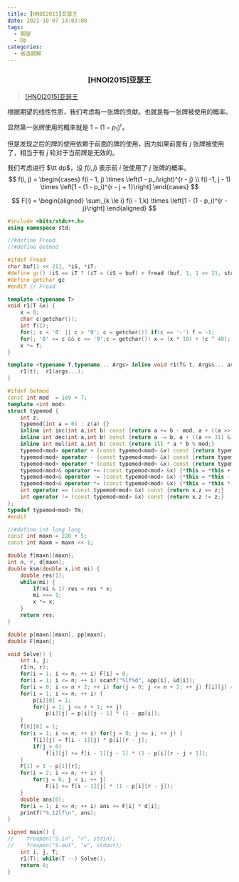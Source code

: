 ```yaml
---
title: [HNOI2015]亚瑟王
date: 2021-10-07 14:03:08
tags:
  - 期望
  - Dp
categories:
  - 省选题解
---
```


<h3><center>[HNOI2015]亚瑟王</center></h3>

> [[HNOI2015]亚瑟王](https://www.luogu.com.cn/problem/P3239)

根据期望的线性性质，我们考虑每一张牌的贡献。也就是每一张牌被使用的概率。

显然第一张牌使用的概率就是 $1 - (1 - p_1) ^ r$。

但是发现之后的牌的使用依赖于前面的牌的使用，因为如果前面有 $j$ 张牌被使用了，相当于有 $j$ 轮对于当前牌是无效的。

我们考虑进行 $\tt dp$，设 $f(i, j)$ 表示前 $i$ 张使用了 $j$ 张牌的概率。
$$
f(i, j) = 
\begin{cases}
f(i - 1, j) \times \left(1 - p_i\right)^{r - j} \\
f(i -1, j - 1) \times \left[1 - (1 - p_i)^{r - j + 1}\right]
\end{cases}
$$

$$
F(i) = 
\begin{aligned}
\sum_{k \le i} f(i - 1,k) \times \left[1 - (1 - p_i)^{r -j}\right]
\end{aligned}
$$

```cpp
#include <bits/stdc++.h>
using namespace std;

//#define Fread
//#define Getmod

#ifdef Fread
char buf[1 << 21], *iS, *iT;
#define gc() (iS == iT ? (iT = (iS = buf) + fread (buf, 1, 1 << 21, stdin), (iS == iT ? EOF : *iS ++)) : *iS ++)
#define getchar gc
#endif // Fread

template <typename T>
void r1(T &x) {
	x = 0;
	char c(getchar());
	int f(1);
	for(; c < '0' || c > '9'; c = getchar()) if(c == '-') f = -1;
	for(; '0' <= c && c <= '9';c = getchar()) x = (x * 10) + (c ^ 48);
	x *= f;
}

template <typename T,typename... Args> inline void r1(T& t, Args&... args) {
    r1(t);  r1(args...);
}

#ifdef Getmod
const int mod  = 1e9 + 7;
template <int mod>
struct typemod {
    int z;
    typemod(int a = 0) : z(a) {}
    inline int inc(int a,int b) const {return a += b - mod, a + ((a >> 31) & mod);}
    inline int dec(int a,int b) const {return a -= b, a + ((a >> 31) & mod);}
    inline int mul(int a,int b) const {return 1ll * a * b % mod;}
    typemod<mod> operator + (const typemod<mod> &x) const {return typemod(inc(z, x.z));}
    typemod<mod> operator - (const typemod<mod> &x) const {return typemod(dec(z, x.z));}
    typemod<mod> operator * (const typemod<mod> &x) const {return typemod(mul(z, x.z));}
    typemod<mod>& operator += (const typemod<mod> &x) {*this = *this + x; return *this;}
    typemod<mod>& operator -= (const typemod<mod> &x) {*this = *this - x; return *this;}
    typemod<mod>& operator *= (const typemod<mod> &x) {*this = *this * x; return *this;}
    int operator == (const typemod<mod> &x) const {return x.z == z;}
    int operator != (const typemod<mod> &x) const {return x.z != z;}
};
typedef typemod<mod> Tm;
#endif

//#define int long long
const int maxn = 220 + 5;
const int maxm = maxn << 1;

double f[maxn][maxn];
int n, r, d[maxn];
double ksm(double x,int mi) {
    double res(1);
    while(mi) {
        if(mi & 1) res = res * x;
        mi >>= 1;
        x *= x;
    }
    return res;
}

double p[maxn][maxn], pp[maxn];
double F[maxn];

void Solve() {
    int i, j;
    r1(n, r);
    for(i = 1; i <= n; ++ i) F[i] = 0;
    for(i = 1; i <= n; ++ i) scanf("%lf%d", &pp[i], &d[i]);
    for(i = 0; i <= n + 2; ++ i) for(j = 0; j <= n + 2; ++ j) f[i][j] = p[i][j] = 0;
    for(i = 1; i <= n; ++ i) {
        p[i][0] = 1;
        for(j = 1; j <= r + 1; ++ j)
            p[i][j] = p[i][j - 1] * (1 - pp[i]);
    }
    f[0][0] = 1;
    for(i = 1; i <= n; ++ i) for(j = 0; j <= i; ++ j) {
        f[i][j] = f[i - 1][j] * p[i][r - j];
        if(j > 0)
            f[i][j] += f[i - 1][j - 1] * (1 - p[i][r - j + 1]);
    }
    F[1] = 1 - p[1][r];
    for(i = 2; i <= n; ++ i) {
        for(j = 0; j < i; ++ j)
            F[i] += f[i - 1][j] * (1 - p[i][r - j]);
    }
    double ans(0);
    for(i = 1; i <= n; ++ i) ans += F[i] * d[i];
    printf("%.12lf\n", ans);
}

signed main() {
//    freopen("S.in", "r", stdin);
//    freopen("S.out", "w", stdout);
    int i, j, T;
    r1(T); while(T --) Solve();
	return 0;
}
```




